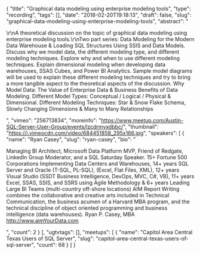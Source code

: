 {
  "title": "Graphical data modeling using enterprise modeling tools",
  "type": "recording",
  "tags": [],
  "date": "2018-02-20T19:18:13",
  "draft": false,
  "slug": "graphical-data-modeling-using-enterprise-modeling-tools",
  "abstract": "<p>\r\nA theoretical discussion on the topic of graphical data modeling using enterprise modeling tools.\r\nTwo part series: Data Modeling for the Modern Data Warehouse & Loading SQL Structures Using SSIS and Data Models. Discuss why we model data, the different modeling type, and different modeling techniques. Explore why and when to use different modeling techniques. Explain dimensional modeling when developing data warehouses, SSAS Cubes, and Power BI Analytics. Sample model diagrams will be used to explain these different modeling techniques and try to bring a more tangible aspect to the theoretical aspects of the discussion. Why Model Data: The Value of Enterprise Data & Business Benefits of Data Modeling. Different Model Types: Conceptual / Logical / Physical &  Dimensional. Different Modeling Techniques: Star & Snow Flake Schema, Slowly Changing Dimensions & Many to Many Relationships</p>",
  "vimeo": "256713834",
  "moreinfo": "https://www.meetup.com/Austin-SQL-Server-User-Group/events/lzcdrmyxdbbc/",
  "thumbnail": "https://i.vimeocdn.com/video/684451858_295x166.jpg",
  "speakers": [
    {
      "name": "Ryan Casey",
      "slug": "ryan-casey",
      "bio": "<p>Managing BI Architect, Microsoft Data Platform MVP, Friend of Redgate, LinkedIn Group Moderator, and a SQL Saturday Speaker. 15+ Fortune 500 Corporations Implementing Data Centers and Warehouses, 14+ years SQL Server and Oracle (T-SQL, PL-SQL), (Excel, Flat Files, XML), 12+ years Visual Studio (SSDT Business Intelligence, DevOps, MVC, C#, VB), 11+ years Excel, SSAS, SSIS, and SSRS using Agile Methodology & 6+ years Leading Large BI Teams (multi-country off-shore locations) AIM Report Writing combines the collaborative and creative arts included in Technical Communication, the business acumen of a Harvard MBA program, and the technical discipline of object oriented programming and business intelligence (data warehouses). Ryan P. Casey, MBA  http://www.aimYourData.com</p>",
      "count": 2
    }
  ],
  "ugtvtags": [],
  "meetups": [
    {
      "name": "Capitol Area Central Texas Users of SQL Server",
      "slug": "capitol-area-central-texas-users-of-sql-server",
      "count": 68
    }
  ]
}